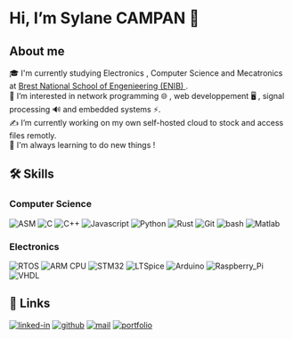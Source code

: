 # Hi, I’m Sylane CAMPAN 👋 
## About me
🎓 I'm currently studying Electronics , Computer Science and Mecatronics at [Brest National School of Engenieering (ENIB) ](https://www.enib.fr/en_enib/).  
👀 I’m interested in network programming 🌐 , web developpement 🖥️ , signal processing 🔊 and embedded systems ⚡.  
✍️ I’m currently working on my own self-hosted cloud to stock and access files remotly.  
🙌 I'm always learning to do new things !   

## 🛠️ Skills

### Computer Science

![ASM](https://img.shields.io/badge/ASM-007979?style=for-the-badge&logo=ASM&logoColor=white)
![C](https://img.shields.io/badge/C-007979?style=for-the-badge&logo=C&logoColor=white)
![C++](https://img.shields.io/badge/C++-007979?style=for-the-badge&logo=C++&logoColor=white)
![Javascript](https://img.shields.io/badge/Javascript-007979?style=for-the-badge&logo=Javascript&logoColor=white)
![Python](https://img.shields.io/badge/Python-007979?style=for-the-badge&logo=Python&logoColor=white)
![Rust](https://img.shields.io/badge/Rust-007979?style=for-the-badge&logo=Rust&logoColor=white)
![Git](https://img.shields.io/badge/Git-007979?style=for-the-badge&logo=Git&logoColor=white)
![bash](https://img.shields.io/badge/bash-007979?style=for-the-badge&logo=bash&logoColor=white)
![Matlab](https://img.shields.io/badge/Matlab-007979?style=for-the-badge&logo=Matlab&logoColor=white)


### Electronics

![RTOS](https://img.shields.io/badge/RTOS-007979?style=for-the-badge&logo=RTOS&logoColor=white)
![ARM CPU](https://img.shields.io/badge/ARM_CPU-007979?style=for-the-badge&logo=ARM_CPU&logoColor=white)
![STM32](https://img.shields.io/badge/STM32-007979?style=for-the-badge&logo=STM32&logoColor=white)
![LTSpice](https://img.shields.io/badge/LTSpice-007979?style=for-the-badge&logo=LTSpice&logoColor=white)
![Arduino](https://img.shields.io/badge/Arduino-007979?style=for-the-badge&logo=Arduino&logoColor=white)
![Raspberry_Pi](https://img.shields.io/badge/Raspberry_Pi-007979?style=for-the-badge&logo=Raspberry_Pi&logoColor=white)
![VHDL](https://img.shields.io/badge/VHDL-007979?style=for-the-badge&logo=VHDL&logoColor=white)

## 🔗 Links
[![linked-in](https://img.shields.io/badge/Linked_In-0077B5?style=for-the-badge&logo=LinkedIn&logoColor=white)](https://www.linkedin.com/in/sylane-campan-6bb56a230)
[![github](https://img.shields.io/badge/GitHub-007979?style=for-the-badge&logo=GitHub&logoColor=white)](https://github.com/sylanecpn)
[![mail](https://img.shields.io/badge/mail-007979?style=for-the-badge&logo=mail&logoColor=white)](mailto:sylane.campan@gmail.com)
[![portfolio](https://img.shields.io/badge/portfolio-007979?style=for-the-badge&logo=portfolio&logoColor=white)](https://sylanecpn.github.io/)
<!---
SylaneCpn/SylaneCpn is a ✨ special ✨ repository because its `README.md` (this file) appears on your GitHub profile.
You can click the Preview link to take a look at your changes.
--->

